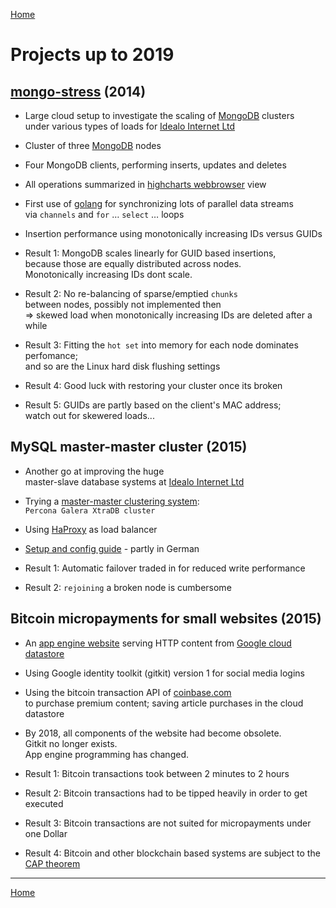 [Home](README.md)

# Projects up to 2019

## [mongo-stress](https://github.com/pbberlin/mongo-stress) (2014)

* Large cloud setup to investigate the scaling of [MongoDB](https://www.mongodb.com) clusters  
under various types of loads for [Idealo Internet Ltd](https://www.idealo.de/)

* Cluster of three [MongoDB](https://www.mongodb.com) nodes

* Four MongoDB clients, performing inserts, updates and deletes

* All operations summarized in [highcharts webbrowser](https://www.highcharts.com/) view

* First use of [golang](https://golang.org/) for synchronizing lots of parallel data streams  
via `channels` and `for` &#8230; `select` &#8230; loops

* Insertion performance using monotonically increasing IDs versus GUIDs

* Result 1: MongoDB scales linearly for GUID based insertions,  
because those are equally distributed across nodes.  
Monotonically increasing IDs dont scale.  

* Result 2: No re-balancing of sparse/emptied `chunks`  
between nodes, possibly not implemented then  
=> skewed load when monotonically increasing IDs are deleted after a while

* Result 3: Fitting the `hot set` into memory for each node dominates perfomance;  
and so are the Linux hard disk flushing settings

* Result 4: Good luck with restoring your cluster once its broken

* Result 5: GUIDs are partly based on the client's MAC address;  
watch out for skewered loads...

## MySQL master-master cluster (2015)

* Another go at improving the huge  
master-slave database systems at [Idealo Internet Ltd](https://www.idealo.de/)

* Trying a [master-master clustering system](https://www.percona.com/software/mysql-database/percona-xtradb-cluster):  
`Percona Galera XtraDB cluster`

* Using [HaProxy](https://www.haproxy.org/) as load balancer

* [Setup and config guide](./percona-galera-cluster-config/percona-galera-cluster-config.pdf) - partly in German

* Result 1: Automatic failover traded in for reduced write performance

* Result 2: `rejoining` a broken node is cumbersome

## Bitcoin micropayments for small websites (2015)

* An [app engine website](https://cloud.google.com/appengine/) serving HTTP content from [Google cloud datastore](https://cloud.google.com/datastore/)

* Using Google identity toolkit (gitkit) version 1 for social media logins

* Using the bitcoin transaction API of [coinbase.com](https://www.coinbase.com)  
to purchase premium content; saving article purchases in the cloud datastore

* By 2018, all components of the website had become obsolete.  
Gitkit no longer exists.  
App engine programming has changed.

* Result 1: Bitcoin transactions took between 2 minutes to 2 hours

* Result 2: Bitcoin transactions had to be tipped heavily in order to get executed

* Result 3: Bitcoin transactions are not suited for micropayments under one Dollar

* Result 4: Bitcoin and other blockchain based systems are subject to the [CAP theorem](https://en.wikipedia.org/wiki/CAP_theorem)

---

[Home](README.md)
